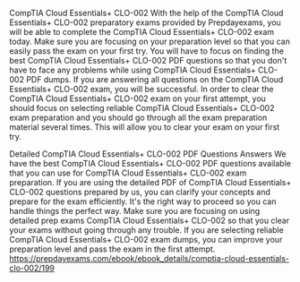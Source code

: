 CompTIA Cloud Essentials+ CLO-002
With the help of the CompTIA Cloud Essentials+ CLO-002 preparatory exams provided by Prepdayexams, you will be able to complete the CompTIA Cloud Essentials+ CLO-002 exam today. Make sure you are focusing on your preparation level so that you can easily pass the exam on your first try. You will have to focus on finding the best CompTIA Cloud Essentials+ CLO-002 PDF questions so that you don't have to face any problems while using CompTIA Cloud Essentials+ CLO-002 PDF dumps. If you are answering all questions on the CompTIA Cloud Essentials+ CLO-002 exam, you will be successful. In order to clear the CompTIA Cloud Essentials+ CLO-002 exam on your first attempt, you should focus on selecting reliable CompTIA Cloud Essentials+ CLO-002 exam preparation and you should go through all the exam preparation material several times. This will allow you to clear your exam on your first try.

Detailed CompTIA Cloud Essentials+ CLO-002 PDF Questions Answers
We have the best CompTIA Cloud Essentials+ CLO-002 PDF questions available that you can use for CompTIA Cloud Essentials+ CLO-002 exam preparation. If you are using the detailed PDF of CompTIA Cloud Essentials+ CLO-002 questions prepared by us, you can clarify your concepts and prepare for the exam efficiently. It's the right way to proceed so you can handle things the perfect way. Make sure you are focusing on using detailed prep exams CompTIA Cloud Essentials+ CLO-002 so that you clear your exams without going through any trouble. If you are selecting reliable CompTIA Cloud Essentials+ CLO-002 exam dumps, you can improve your preparation level and pass the exam in the first attempt.
https://prepdayexams.com/ebook/ebook_details/comptia-cloud-essentials-clo-002/199
